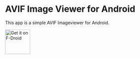 # AVIF Image Viewer for Android

 This app is a simple AVIF Imageviewer for Android.
 
 [<img src="https://fdroid.gitlab.io/artwork/badge/get-it-on.png"
     alt="Get it on F-Droid"
     height="80">](https://f-droid.org/packages/com.zoffcc.applications.avifview/)
